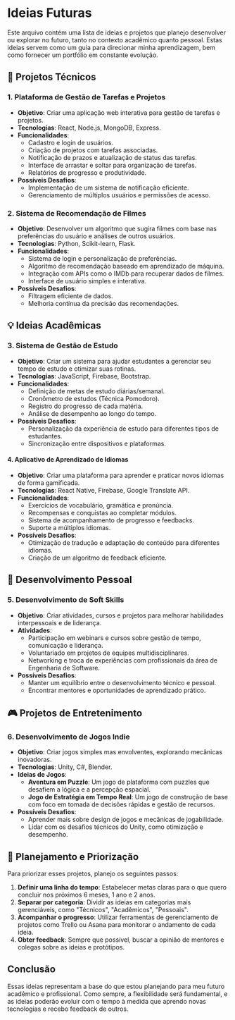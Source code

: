 # Ideias Futuras

Este arquivo contém uma lista de ideias e projetos que planejo desenvolver ou explorar no futuro, tanto no contexto acadêmico quanto pessoal. Estas ideias servem como um guia para direcionar minha aprendizagem, bem como fornecer um portfólio em constante evolução.

## 🚀 Projetos Técnicos

### 1. Plataforma de Gestão de Tarefas e Projetos
- **Objetivo**: Criar uma aplicação web interativa para gestão de tarefas e projetos.
- **Tecnologias**: React, Node.js, MongoDB, Express.
- **Funcionalidades**:
  - Cadastro e login de usuários.
  - Criação de projetos com tarefas associadas.
  - Notificação de prazos e atualização de status das tarefas.
  - Interface de arrastar e soltar para organização de tarefas.
  - Relatórios de progresso e produtividade.
- **Possíveis Desafios**:
  - Implementação de um sistema de notificação eficiente.
  - Gerenciamento de múltiplos usuários e permissões de acesso.

### 2. Sistema de Recomendação de Filmes
- **Objetivo**: Desenvolver um algoritmo que sugira filmes com base nas preferências do usuário e análises de outros usuários.
- **Tecnologias**: Python, Scikit-learn, Flask.
- **Funcionalidades**:
  - Sistema de login e personalização de preferências.
  - Algoritmo de recomendação baseado em aprendizado de máquina.
  - Integração com APIs como o IMDb para recuperar dados de filmes.
  - Interface de usuário simples e interativa.
- **Possíveis Desafios**:
  - Filtragem eficiente de dados.
  - Melhoria contínua da precisão das recomendações.

## 💡 Ideias Acadêmicas

### 3. Sistema de Gestão de Estudo
- **Objetivo**: Criar um sistema para ajudar estudantes a gerenciar seu tempo de estudo e otimizar suas rotinas.
- **Tecnologias**: JavaScript, Firebase, Bootstrap.
- **Funcionalidades**:
  - Definição de metas de estudo diárias/semanal.
  - Cronômetro de estudos (Técnica Pomodoro).
  - Registro do progresso de cada matéria.
  - Análise de desempenho ao longo do tempo.
- **Possíveis Desafios**:
  - Personalização da experiência de estudo para diferentes tipos de estudantes.
  - Sincronização entre dispositivos e plataformas.

#### 4. Aplicativo de Aprendizado de Idiomas
- **Objetivo**: Criar uma plataforma para aprender e praticar novos idiomas de forma gamificada.
- **Tecnologias**: React Native, Firebase, Google Translate API.
- **Funcionalidades**:
  - Exercícios de vocabulário, gramática e pronúncia.
  - Recompensas e conquistas ao completar módulos.
  - Sistema de acompanhamento de progresso e feedbacks.
  - Suporte a múltiplos idiomas.
- **Possíveis Desafios**:
  - Otimização de tradução e adaptação de conteúdo para diferentes idiomas.
  - Criação de um algoritmo de feedback eficiente.

## 🌱 Desenvolvimento Pessoal

### 5. Desenvolvimento de Soft Skills
- **Objetivo**: Criar atividades, cursos e projetos para melhorar habilidades interpessoais e de liderança.
- **Atividades**:
  - Participação em webinars e cursos sobre gestão de tempo, comunicação e liderança.
  - Voluntariado em projetos de equipes multidisciplinares.
  - Networking e troca de experiências com profissionais da área de Engenharia de Software.
- **Possíveis Desafios**:
  - Manter um equilíbrio entre o desenvolvimento técnico e pessoal.
  - Encontrar mentores e oportunidades de aprendizado prático.

## 🎮 Projetos de Entretenimento

### 6. Desenvolvimento de Jogos Indie
- **Objetivo**: Criar jogos simples mas envolventes, explorando mecânicas inovadoras.
- **Tecnologias**: Unity, C#, Blender.
- **Ideias de Jogos**:
  - **Aventura em Puzzle**: Um jogo de plataforma com puzzles que desafiem a lógica e a percepção espacial.
  - **Jogo de Estratégia em Tempo Real**: Um jogo de construção de base com foco em tomada de decisões rápidas e gestão de recursos.
- **Possíveis Desafios**:
  - Aprender mais sobre design de jogos e mecânicas de jogabilidade.
  - Lidar com os desafios técnicos do Unity, como otimização e desempenho.

## 🎯 Planejamento e Priorização

Para priorizar esses projetos, planejo os seguintes passos:

1. **Definir uma linha do tempo**: Estabelecer metas claras para o que quero concluir nos próximos 6 meses, 1 ano e 2 anos.
2. **Separar por categoria**: Dividir as ideias em categorias mais gerenciáveis, como "Técnicos", "Acadêmicos", "Pessoais".
3. **Acompanhar o progresso**: Utilizar ferramentas de gerenciamento de projetos como Trello ou Asana para monitorar o andamento de cada ideia.
4. **Obter feedback**: Sempre que possível, buscar a opinião de mentores e colegas sobre as ideias e protótipos.

## Conclusão

Essas ideias representam a base do que estou planejando para meu futuro acadêmico e profissional. Como sempre, a flexibilidade será fundamental, e as ideias poderão evoluir com o tempo à medida que aprendo novas tecnologias e recebo feedback de outros.
